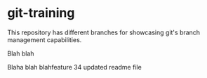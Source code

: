 # git-training
This repository has different branches for showcasing git's branch management capabilities.

Blah blah

Blaha blah blahfeature 34 updated readme file
